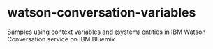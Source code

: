 # watson-conversation-variables
Samples using context variables and (system) entities in IBM Watson Conversation service on IBM Bluemix
